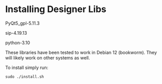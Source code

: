 # Installing Designer Libs

PyQt5_gpl-5.11.3

sip-4.19.13

python-3.10


These libraries have been tested to work in Debian 12 (bookworm).
They will likely work on other systems
as well.

To install simply run:

`sudo ./install.sh`
